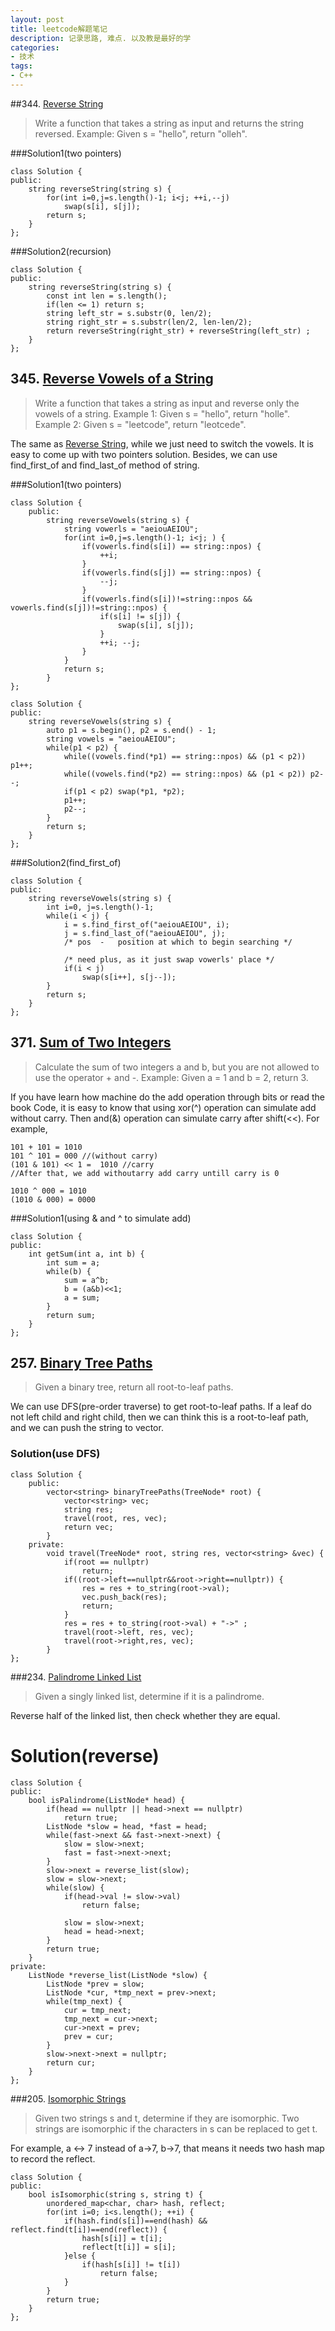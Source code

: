 ```yaml
---
layout: post
title: leetcode解题笔记
description: 记录思路, 难点. 以及教是最好的学
categories:
- 技术
tags:
- C++
---
```


##344. [Reverse String](https://leetcode.com/problems/reverse-string/)

> Write a function that takes a string as input and returns the string reversed.
> Example:
> Given s = "hello", return "olleh".

###Solution1(two pointers)

```
class Solution {
public:
    string reverseString(string s) {
        for(int i=0,j=s.length()-1; i<j; ++i,--j)
            swap(s[i], s[j]);
        return s;
    }
};
```

###Solution2(recursion)

```
class Solution {
public:
    string reverseString(string s) {
        const int len = s.length();
        if(len <= 1) return s;
        string left_str = s.substr(0, len/2);
        string right_str = s.substr(len/2, len-len/2);
        return reverseString(right_str) + reverseString(left_str) ;
    }
};
```

## 345. [Reverse Vowels of a String](https://leetcode.com/problems/reverse-vowels-of-a-string/)

> Write a function that takes a string as input and reverse only the vowels of a string.
> Example 1:
> Given s = "hello", return "holle".
> Example 2:
> Given s = "leetcode", return "leotcede".

The same as [Reverse String](https://leetcode.com/problems/reverse-string/), while we just need to switch the vowels. It is easy to come up with two pointers solution.
Besides, we can use find_first_of and find_last_of method of string. 

###Solution1(two pointers)

```
class Solution {
    public:
        string reverseVowels(string s) {
            string vowerls = "aeiouAEIOU";
            for(int i=0,j=s.length()-1; i<j; ) {
                if(vowerls.find(s[i]) == string::npos) {
                    ++i;
                }
                if(vowerls.find(s[j]) == string::npos) {
                    --j;
                }
                if(vowerls.find(s[i])!=string::npos && vowerls.find(s[j])!=string::npos) {
                    if(s[i] != s[j]) {
                        swap(s[i], s[j]);
                    }
                    ++i; --j;
                }
            }
            return s;
        }
};

class Solution {
public:
    string reverseVowels(string s) {
        auto p1 = s.begin(), p2 = s.end() - 1;
        string vowels = "aeiouAEIOU";
        while(p1 < p2) {
            while((vowels.find(*p1) == string::npos) && (p1 < p2)) p1++;
            while((vowels.find(*p2) == string::npos) && (p1 < p2)) p2--;
            if(p1 < p2) swap(*p1, *p2);
            p1++;
            p2--;
        }
        return s;
    }
};
```
###Solution2(find_first_of)

```
class Solution {
public:
    string reverseVowels(string s) {
        int i=0, j=s.length()-1;
        while(i < j) {
            i = s.find_first_of("aeiouAEIOU", i);
            j = s.find_last_of("aeiouAEIOU", j);
            /* pos	-	position at which to begin searching */

            /* need plus, as it just swap vowerls' place */
            if(i < j)
                swap(s[i++], s[j--]);
        }
        return s;
    }
};
```

## 371. [Sum of Two Integers](https://leetcode.com/problems/sum-of-two-integers/)

> Calculate the sum of two integers a and b, but you are not allowed to use the operator + and -.
> Example:
> Given a = 1 and b = 2, return 3.

If you have learn how machine do the add operation through bits or read the book Code, it is easy to know that using xor(^) operation can simulate add without carry. Then and(&) operation can simulate carry after shift(<<).
For example, 

```
101 + 101 = 1010 
101 ^ 101 = 000 //(without carry)
(101 & 101) << 1 =  1010 //carry
//After that, we add withoutarry add carry untill carry is 0

1010 ^ 000 = 1010
(1010 & 000) = 0000
```

###Solution1(using & and ^ to simulate add)

```
class Solution {
public:
    int getSum(int a, int b) {
        int sum = a;
        while(b) {
            sum = a^b;
            b = (a&b)<<1;
            a = sum;
        }
        return sum;
    }
};
```

## 257. [Binary Tree Paths](https://leetcode.com/problems/binary-tree-paths/)

> Given a binary tree, return all root-to-leaf paths.

We can use DFS(pre-order traverse) to get root-to-leaf paths.
If a leaf do not left child and right child, then we can think this is a root-to-leaf path, and we can push the string to vector.

### Solution(use DFS)
```
class Solution {
    public:
        vector<string> binaryTreePaths(TreeNode* root) {
            vector<string> vec;
            string res;
            travel(root, res, vec);
            return vec;
        }
    private:
        void travel(TreeNode* root, string res, vector<string> &vec) {
            if(root == nullptr)
                return;
            if((root->left==nullptr&&root->right==nullptr)) {
                res = res + to_string(root->val);
                vec.push_back(res);
                return;
            }
            res = res + to_string(root->val) + "->" ;
            travel(root->left, res, vec);
            travel(root->right,res, vec);
        }
};
```

###234. [Palindrome Linked List](https://leetcode.com/problems/palindrome-linked-list/)

> Given a singly linked list, determine if it is a palindrome.

Reverse half of the linked list, then check whether they are equal.

# Solution(reverse)

```
class Solution {
public:
    bool isPalindrome(ListNode* head) {
        if(head == nullptr || head->next == nullptr)
            return true;
        ListNode *slow = head, *fast = head;
        while(fast->next && fast->next->next) {
            slow = slow->next;
            fast = fast->next->next;
        }
        slow->next = reverse_list(slow);
        slow = slow->next;
        while(slow) {
            if(head->val != slow->val)
                return false;

            slow = slow->next;
            head = head->next;
        }
        return true;
    }
private:
    ListNode *reverse_list(ListNode *slow) {
        ListNode *prev = slow;
        ListNode *cur, *tmp_next = prev->next;
        while(tmp_next) {
            cur = tmp_next;
            tmp_next = cur->next;
            cur->next = prev;
            prev = cur;
        }
        slow->next->next = nullptr;
        return cur;
    }
};
```

###205. [Isomorphic Strings](https://leetcode.com/problems/isomorphic-strings/)

> Given two strings s and t, determine if they are isomorphic.
> Two strings are isomorphic if the characters in s can be replaced to get t.

For example, a <-> 7 instead of a->7, b->7, that means it needs two hash map to record the reflect.

```
class Solution {
public:
    bool isIsomorphic(string s, string t) {
        unordered_map<char, char> hash, reflect;
        for(int i=0; i<s.length(); ++i) {
            if(hash.find(s[i])==end(hash) && reflect.find(t[i])==end(reflect)) {
                hash[s[i]] = t[i];
                reflect[t[i]] = s[i];
            }else {
                if(hash[s[i]] != t[i])
                    return false;
            }
        }
        return true;
    }
};
```
